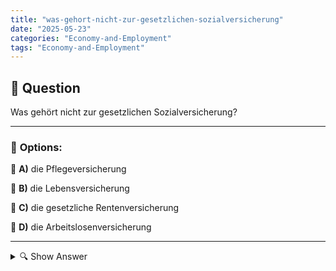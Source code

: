 ```yaml
---
title: "was-gehort-nicht-zur-gesetzlichen-sozialversicherung"
date: "2025-05-23"
categories: "Economy-and-Employment"
tags: "Economy-and-Employment"
---
```


## 📌 **Question**

Was gehört nicht zur gesetzlichen Sozialversicherung?



---

### 📝 **Options:**

🔘 **A)** die Pflegeversicherung

🔘 **B)** die Lebensversicherung

🔘 **C)** die gesetzliche Rentenversicherung

🔘 **D)** die Arbeitslosenversicherung

---

<details>
  <summary>🔍 Show Answer</summary>

  <p>
💡  <b>Correct Answer:</b>  b
  </p>
  <p>
    📖<b>Explanation:</b>
    Die gesetzliche Sozialversicherung ist ein System in Deutschland, das verschiedenen Versicherungszweigen umfasst. Diese Versicherungen bieten Schutz und finanzielle Unterstützung in bestimmten Lebenssituationen. Zu den wesentlichen Zweigen gehören: Krankenversicherung, Pflegeversicherung, Rentenversicherung und Arbeitslosenversicherung. Jeder Zweig deckt spezifische Risiken ab, wie Krankheit, Pflegebedürftigkeit, Alter, und Arbeitslosigkeit. Eine Lebensversicherung hingegen ist eine freiwillige private Versicherung, die nicht zur gesetzlichen Sozialversicherung gehört. Sie dient hauptsächlich der Absicherung im Todesfall oder zur privaten Altersvorsorge und ist nicht durch staatliche Regelungen umfasst.
  </p>
</details>
